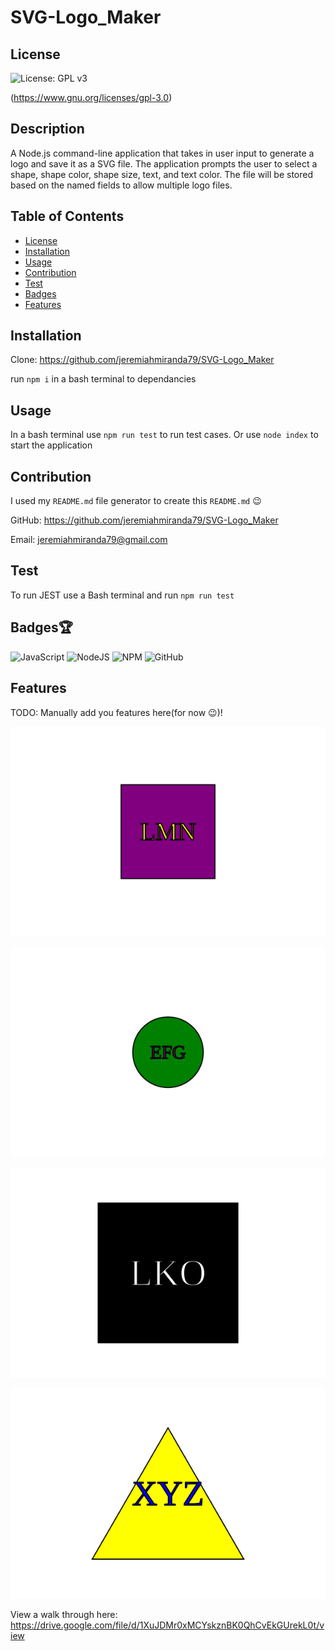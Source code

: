 # SVG-Logo_Maker

  ## License
  ![License: GPL v3](https://img.shields.io/badge/License-GPLv3-blue.svg) 
 
  (https://www.gnu.org/licenses/gpl-3.0)

  ## Description
  A Node.js command-line application that takes in user input to generate a logo and save it as a SVG file. The application prompts the user to select a shape, shape color, shape size, text, and text color. The file will be stored based on the named fields to allow multiple logo files.

  ## Table of Contents
  - [License](#license)
  - [Installation](#installation)
  - [Usage](#usage)
  - [Contribution](#contribution)
  - [Test](#test)
  - [Badges](#badges)
  - [Features](#features)

  ## Installation
  Clone: https://github.com/jeremiahmiranda79/SVG-Logo_Maker

  run `npm i` in a bash terminal to dependancies  

  ## Usage
  In a bash terminal use `npm run test` to run test cases. Or use `node index` to start the application

  ## Contribution
  I used my `README.md` file generator to create this `README.md` 😉

  GitHub: https://github.com/jeremiahmiranda79/SVG-Logo_Maker

  Email: jeremiahmiranda79@gmail.com

  ## Test
  To run JEST use a Bash terminal and run `npm run test`

  ## Badges🏆
  ![JavaScript](https://img.shields.io/badge/javascript-%23323330.svg?style=for-the-badge&logo=javascript&logoColor=%23F7DF1E) ![NodeJS](https://img.shields.io/badge/node.js-6DA55F?style=for-the-badge&logo=node.js&logoColor=white) ![NPM](https://img.shields.io/badge/NPM-%23CB3837.svg?style=for-the-badge&logo=npm&logoColor=white) ![GitHub](https://img.shields.io/badge/github-%23121011.svg?style=for-the-badge&logo=github&logoColor=white)

  ## Features
  TODO: Manually add you features here(for now 😉)!

  ![image](../SVG-Logo-Maker/examples/square_purple_89.4_lmn_yellow.svg)

  ![image](../SVG-Logo-Maker/examples/circle_green_67.222_efg_purple.svg)

  ![image](../SVG-Logo-Maker/examples/square_black_133_lko_white.svg)

  ![image](../SVG-Logo-Maker/examples/triangle_yellow_125_xyz_blue.svg)

  View a walk through here: https://drive.google.com/file/d/1XuJDMr0xMCYskznBK0QhCvEkGUrekL0t/view
